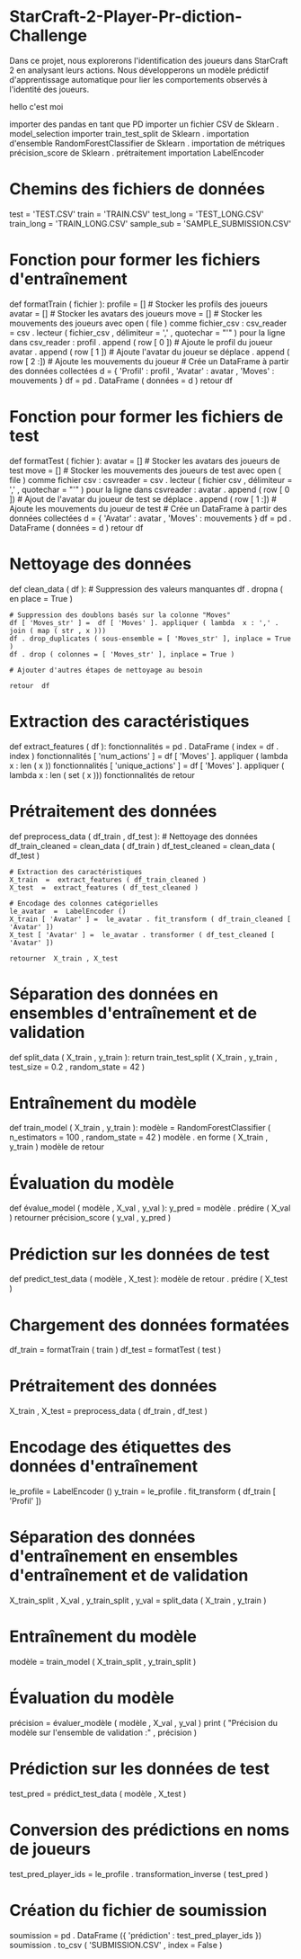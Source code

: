# StarCraft-2-Player-Pr-diction-Challenge
Dans ce projet, nous explorerons l'identification des joueurs dans StarCraft 2 en analysant leurs actions. Nous développerons un modèle prédictif d'apprentissage automatique pour lier les comportements observés à l'identité des joueurs.

hello c'est moi

importer  des pandas  en tant que  PD
importer  un fichier CSV
de  Sklearn . model_selection  importer  train_test_split
de  Sklearn . importation d'ensemble  RandomForestClassifier 
de  Sklearn . importation de métriques  précision_score 
de  Sklearn . prétraitement  importation  LabelEncoder

# Chemins des fichiers de données
test  =  'TEST.CSV'
train  =  'TRAIN.CSV'
test_long  =  'TEST_LONG.CSV'
train_long  =  'TRAIN_LONG.CSV'
sample_sub  =  'SAMPLE_SUBMISSION.CSV'

# Fonction pour former les fichiers d'entraînement
def  formatTrain ( fichier ):
    profile  = []   # Stocker les profils des joueurs
    avatar  = []    # Stocker les avatars des joueurs
    move  = []     # Stocker les mouvements des joueurs
    avec  open ( file ) comme  fichier_csv :
        csv_reader  =  csv . lecteur ( fichier_csv , délimiteur = ',' , quotechar = "'" )
        pour  la ligne  dans  csv_reader :
            profil . append ( row [ 0 ])   # Ajoute le profil du joueur
            avatar . append ( row [ 1 ])    # Ajoute l'avatar du joueur
            se déplace . append ( row [ 2 :])    # Ajoute les mouvements du joueur
    # Crée un DataFrame à partir des données collectées
    d  = { 'Profil' : profil , 'Avatar' : avatar , 'Moves' : mouvements }
    df  =  pd . DataFrame ( données = d )
    retour  df

# Fonction pour former les fichiers de test
def  formatTest ( fichier ):
    avatar  = []    # Stocker les avatars des joueurs de test
    move  = []     # Stocker les mouvements des joueurs de test
    avec  open ( file ) comme  fichier csv :
        csvreader  =  csv . lecteur ( fichier csv , délimiteur = ',' , quotechar = "'" )
        pour  la ligne  dans  csvreader :
            avatar . append ( row [ 0 ])    # Ajout de l'avatar du joueur de test
            se déplace . append ( row [ 1 :])   # Ajoute les mouvements du joueur de test
    # Crée un DataFrame à partir des données collectées
    d  = { 'Avatar' : avatar , 'Moves' : mouvements }
    df  =  pd . DataFrame ( données = d )
    retour  df

# Nettoyage des données
def  clean_data ( df ):
    # Suppression des valeurs manquantes
    df . dropna ( en place = True )

    # Suppression des doublons basés sur la colonne "Moves"
    df [ 'Moves_str' ] =  df [ 'Moves' ]. appliquer ( lambda  x : ',' . join ( map ( str , x )))
    df . drop_duplicates ( sous-ensemble = [ 'Moves_str' ], inplace = True )
    df . drop ( colonnes = [ 'Moves_str' ], inplace = True )

    # Ajouter d'autres étapes de nettoyage au besoin

    retour  df

# Extraction des caractéristiques
def  extract_features ( df ):
    fonctionnalités  =  pd . DataFrame ( index = df . index )
    fonctionnalités [ 'num_actions' ] =  df [ 'Moves' ]. appliquer ( lambda  x : len ( x ))
    fonctionnalités [ 'unique_actions' ] =  df [ 'Moves' ]. appliquer ( lambda  x : len ( set ( x )))
     fonctionnalités de retour

# Prétraitement des données
def  preprocess_data ( df_train , df_test ):
    # Nettoyage des données
    df_train_cleaned  =  clean_data ( df_train )
    df_test_cleaned  =  clean_data ( df_test )

    # Extraction des caractéristiques
    X_train  =  extract_features ( df_train_cleaned )
    X_test  =  extract_features ( df_test_cleaned )

    # Encodage des colonnes catégorielles
    le_avatar  =  LabelEncoder ()
    X_train [ 'Avatar' ] =  le_avatar . fit_transform ( df_train_cleaned [ 'Avatar' ])
    X_test [ 'Avatar' ] =  le_avatar . transformer ( df_test_cleaned [ 'Avatar' ])

    retourner  X_train , X_test

# Séparation des données en ensembles d'entraînement et de validation
def  split_data ( X_train , y_train ):
    return  train_test_split ( X_train , y_train , test_size = 0.2 , random_state = 42 )

# Entraînement du modèle
def  train_model ( X_train , y_train ):
    modèle  =  RandomForestClassifier ( n_estimators = 100 , random_state = 42 )
    modèle . en forme ( X_train , y_train )
     modèle de retour

# Évaluation du modèle
def  évalue_model ( modèle , X_val , y_val ):
    y_pred  =  modèle . prédire ( X_val )
    retourner  précision_score ( y_val , y_pred )

# Prédiction sur les données de test
def  predict_test_data ( modèle , X_test ):
     modèle de retour . prédire ( X_test )

# Chargement des données formatées
df_train  =  formatTrain ( train )
df_test  =  formatTest ( test )

# Prétraitement des données
X_train , X_test  =  preprocess_data ( df_train , df_test )

# Encodage des étiquettes des données d'entraînement
le_profile  =  LabelEncoder ()
y_train  =  le_profile . fit_transform ( df_train [ 'Profil' ])

# Séparation des données d'entraînement en ensembles d'entraînement et de validation
X_train_split , X_val , y_train_split , y_val  =  split_data ( X_train , y_train )

# Entraînement du modèle
modèle  =  train_model ( X_train_split , y_train_split )

# Évaluation du modèle
précision  =  évaluer_modèle ( modèle , X_val , y_val )
print ( "Précision du modèle sur l'ensemble de validation :" , précision )

# Prédiction sur les données de test
test_pred  =  prédict_test_data ( modèle , X_test )

# Conversion des prédictions en noms de joueurs
test_pred_player_ids  =  le_profile . transformation_inverse ( test_pred )

# Création du fichier de soumission
soumission  =  pd . DataFrame ({ 'prédiction' : test_pred_player_ids })
soumission . to_csv ( 'SUBMISSION.CSV' , index = False )
